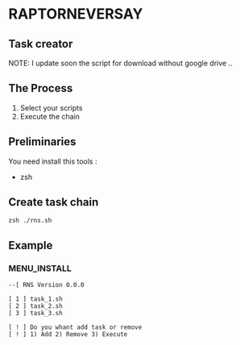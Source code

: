 # RAPTORNEVERSAY

## Task creator
NOTE: I update soon the script for download without google drive ..

## The Process

1. Select your scripts
2. Execute the chain


## Preliminaries
You need install this tools :

- zsh

## Create task chain
```
zsh ./rns.sh
```

## Example

### MENU_INSTALL

```
--[ RNS Version 0.0.0

[ 1 ] task_1.sh
[ 2 ] task_2.sh
[ 3 ] task_3.sh

[ ! ] Do you whant add task or remove
[ ! ] 1) Add 2) Remove 3) Execute
```

